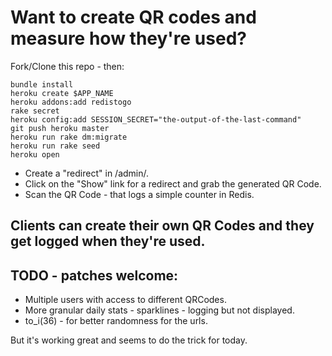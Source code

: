 # Want to create QR codes and measure how they're used?

Fork/Clone this repo - then:
    
    bundle install
    heroku create $APP_NAME
    heroku addons:add redistogo
    rake secret
    heroku config:add SESSION_SECRET="the-output-of-the-last-command"
    git push heroku master
    heroku run rake dm:migrate
    heroku run rake seed
    heroku open

* Create a "redirect" in /admin/.
* Click on the "Show" link for a redirect and grab the generated QR Code.
* Scan the QR Code - that logs a simple counter in Redis.

## Clients can create their own QR Codes and they get logged when they're used.

## TODO - patches welcome: 

* Multiple users with access to different QRCodes.
* More granular daily stats - sparklines - logging but not displayed.
* to_i(36) - for better randomness for the urls.

But it's working great and seems to do the trick for today.